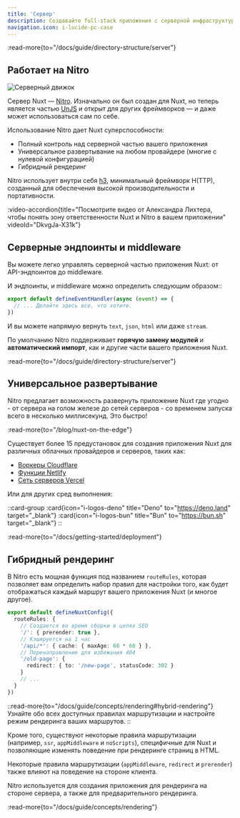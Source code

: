 ```yaml
---
title: 'Сервер'
description: Создавайте full-stack приложения с серверной инфраструктурой Nuxt. Вы можете извлекать данные из своей базы данных или другого сервера, создавать API или даже генерировать статический серверный контент, такой как карта сайта или RSS-канал — все это из одной кодовой базы.
navigation.icon: i-lucide-pc-case
---
```


:read-more{to="/docs/guide/directory-structure/server"}

## Работает на Nitro

![Серверный движок](/assets/docs/getting-started/server.svg)

Сервер Nuxt — [Nitro](https://github.com/nitrojs/nitro). Изначально он был создан для Nuxt, но теперь является частью [UnJS](https://unjs.io) и открыт для других фреймворков — и даже может использоваться сам по себе.

Использование Nitro дает Nuxt суперспособности:

- Полный контроль над серверной частью вашего приложения
- Универсальное развертывание на любом провайдере (многие с нулевой конфигурацией)
- Гибридный рендеринг

Nitro использует внутри себя [h3](https://github.com/h3js/h3), минимальный фреймворк H(TTP), созданный для обеспечения высокой производительности и портативности.

:video-accordion{title="Посмотрите видео от Александра Лихтера, чтобы понять зону ответственности Nuxt и Nitro в вашем приложении" videoId="DkvgJa-X31k"}

## Серверные эндпоинты и middleware

Вы можете легко управлять серверной частью приложения Nuxt: от API-эндпоинтов до middleware.

И эндпоинты, и middleware можно определить следующим образом::

```ts twoslash [server/api/test.ts]
export default defineEventHandler(async (event) => {
  // ... Делайте здесь все, что хотите.
})
```

И вы можете напрямую вернуть `text`, `json`, `html` или даже `stream`.

По умолчанию Nitro поддерживает **горячую замену модулей** и **автоматический импорт**, как и другие части вашего приложения Nuxt.

:read-more{to="/docs/guide/directory-structure/server"}

## Универсальное развертывание

Nitro предлагает возможность развернуть приложение Nuxt где угодно - от сервера на голом железе до сетей серверов - со временем запуска всего в несколько миллисекунд. Это быстро!

:read-more{to="/blog/nuxt-on-the-edge"}

Существует более 15 предустановок для создания приложения Nuxt для различных облачных провайдеров и серверов, таких как:

- [Воркеры Cloudflare](https://workers.cloudflare.com)
- [Функции Netlify](https://www.netlify.com/products/functions)
- [Сеть серверов Vercel](https://vercel.com/docs/edge-network)

Или для других сред выполнения:

::card-group
  :card{icon="i-logos-deno" title="Deno" to="https://deno.land" target="_blank"}
  :card{icon="i-logos-bun" title="Bun" to="https://bun.sh" target="_blank"}
::

:read-more{to="/docs/getting-started/deployment"}

## Гибридный рендеринг

В Nitro есть мощная функция под названием `routeRules`, которая позволяет вам определить набор правил для настройки того, как будет отображаться каждый маршрут вашего приложения Nuxt (и многое другое).

```ts twoslash [nuxt.config.ts]
export default defineNuxtConfig({
  routeRules: {
    // Создается во время сборки в целях SEO
    '/': { prerender: true },
    // Кэшируется на 1 час
    '/api/*': { cache: { maxAge: 60 * 60 } },
    // Перенаправление для избежания 404
    '/old-page': {
      redirect: { to: '/new-page', statusCode: 302 }
    }
    // ...
  }
})
```

::read-more{to="/docs/guide/concepts/rendering#hybrid-rendering"}
Узнайте обо всех доступных правилах маршрутизации и настройте режим рендеринга ваших маршрутов.
::

Кроме того, существуют некоторые правила маршрутизации (например, `ssr`, `appMiddleware` и `noScripts`), специфичные для Nuxt и позволяющие изменять поведение при рендеринге страниц в HTML.

Некоторые правила маршрутизации (`appMiddleware`, `redirect` и `prerender`) также влияют на поведение на стороне клиента.

Nitro используется для создания приложения для рендеринга на стороне сервера, а также для предварительного рендеринга.

:read-more{to="/docs/guide/concepts/rendering"}
